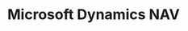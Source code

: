 ---
title: "Microsoft Dynamics NAV"
seoTitle: "Microsoft Dynamics NAV integration"
seoDescription: "Here’s how Microsoft Dynamics NAV works with your applications to streamline your workflow."
summary: "Microsoft Dynamics NAV helps SMEs and large international groups manage their accounting and finances, supply chain, and operations."
lead: "Stock2Shop can integrate Microsoft Dynamics NAV with various B2B and B2C ecommerce and logistic applications. Here is how we can help you automate your business."
image: "/uploads/logo-platform-ms-dynamics-nav.png"
imageAlt: microsoft dynamics nav logo
type: "source"
source: "microsoft-dynamics-nav"
tags: ["erp"]
aliases:
    - /integrations/ms-navision-integration/
---